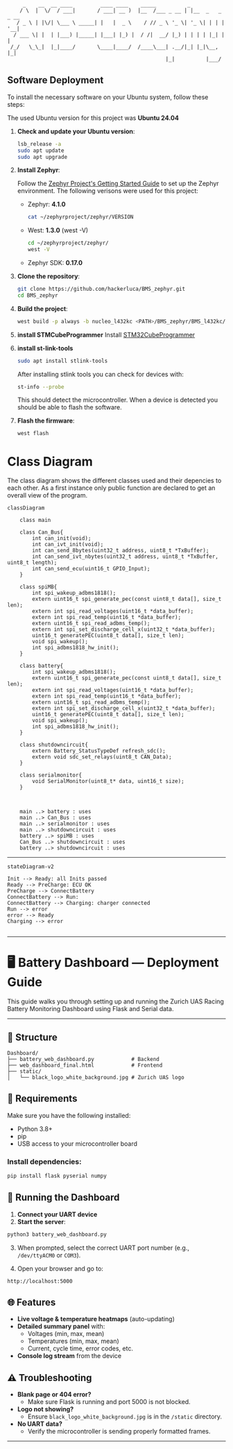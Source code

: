 ```ASCII
     _    __  __ ____         ____ ____    _____          _                
    / \  |  \/  / ___|       / ___| __ )  |__  /___ _ __ | |__  _   _ _ __ 
   / _ \ | |\/| \___ \ _____| |   |  _ \    / // _ \ '_ \| '_ \| | | | '__|
  / ___ \| |  | |___) |_____| |___| |_) |  / /|  __/ |_) | | | | |_| | |   
 /_/   \_\_|  |_|____/       \____|____/  /____\___| .__/|_| |_|\__, |_|   
                                                   |_|          |___/   
```

## Software Deployment
To install the necessary software on your Ubuntu system, follow these steps:

The used Ubuntu version for this project was **Ubuntu 24.04**
1. **Check and update your Ubuntu version**:
    ```sh
    lsb_release -a
    sudo apt update
    sudo apt upgrade
    ```

2. **Install Zephyr**:

    Follow the [Zephyr Project's Getting Started Guide](https://docs.zephyrproject.org/latest/getting_started/index.html) to set up the Zephyr environment.
    The following verisons were used for this project:
    - Zephyr: **4.1.0**
        ```sh
        cat ~/zephyrproject/zephyr/VERSION
        ```
    - West: **1.3.0** (west -V)
        ```sh
        cd ~/zephyrproject/zephyr/
        west -V
        ```
    - Zephyr SDK: **0.17.0**

3. **Clone the repository**:
    ```sh
    git clone https://github.com/hackerluca/BMS_zephyr.git
    cd BMS_zephyr
    ```
4. **Build the project**:
    ```sh
    west build -p always -b nucleo_l432kc <PATH>/BMS_zephyr/BMS_l432kc/
    ```

5. **install STMCubeProgrammer**
    Install [STM32CubeProgrammer](https://www.st.com/en/development-tools/stm32cubeprog.html)

6. **install st-link-tools**
    ```sh
    sudo apt install stlink-tools
    ```
    After installing stlink tools you can check for devices with:
    ```sh
    st-info --probe
    ```
    This should detect the microcontroller. When a device is detected you should be able to flash the software.

7. **Flash the firmware**:
    ```sh
    west flash
    ```

# Class Diagram
The class diagram shows the different classes used and their depencies to each other. As a first instance only public function are declared to get an overall view of the program.

```mermaid
classDiagram

    class main

    class Can_Bus{
        int can_init(void);
        int can_ivt_init(void);
        int can_send_8bytes(uint32_t address, uint8_t *TxBuffer);
        int can_send_ivt_nbytes(uint32_t address, uint8_t *TxBuffer, uint8_t length);
        int can_send_ecu(uint16_t GPIO_Input);
    }

    class spiMB{
        int spi_wakeup_adbms1818();
        extern uint16_t spi_generate_pec(const uint8_t data[], size_t len);
        extern int spi_read_voltages(uint16_t *data_buffer);
        extern int spi_read_temp(uint16_t *data_buffer);
        extern uint16_t spi_read_adbms_temp();
        extern int spi_set_discharge_cell_x(uint32_t *data_buffer);
        uint16_t generatePEC(uint8_t data[], size_t len);
        void spi_wakeup();
        int spi_adbms1818_hw_init();
    }

    class battery{
        int spi_wakeup_adbms1818();
        extern uint16_t spi_generate_pec(const uint8_t data[], size_t len);
        extern int spi_read_voltages(uint16_t *data_buffer);
        extern int spi_read_temp(uint16_t *data_buffer);
        extern uint16_t spi_read_adbms_temp();
        extern int spi_set_discharge_cell_x(uint32_t *data_buffer);
        uint16_t generatePEC(uint8_t data[], size_t len);
        void spi_wakeup();
        int spi_adbms1818_hw_init();
    }

    class shutdowncircuit{
        extern Battery_StatusTypeDef refresh_sdc();
        extern void sdc_set_relays(uint8_t CAN_Data);
    }

    class serialmonitor{
        void SerialMonitor(uint8_t* data, uint16_t size);
    }



    main ..> battery : uses
    main ..> Can_Bus : uses
    main ..> serialmonitor : uses
    main ..> shutdowncircuit : uses
    battery ..> spiMB : uses
    Can_Bus ..> shutdowncircuit : uses
    battery ..> shutdowncircuit : uses

```
---

```mermaid
stateDiagram-v2

Init --> Ready: all Inits passed
Ready --> PreCharge: ECU OK
PreCharge --> ConnectBattery
ConnectBattery --> Run: 
ConnectBattery --> Charging: charger connected
Run --> error
error --> Ready
Charging --> error
 

```
---
# 🖥️ Battery Dashboard — Deployment Guide

This guide walks you through setting up and running the Zurich UAS Racing Battery Monitoring Dashboard using Flask and Serial data.

---

## 📁 Structure

```
Dashboard/
├── battery_web_dashboard.py            # Backend
├── web_dashboard_final.html            # Frontend
├── static/
│   └── black_logo_white_background.jpg # Zurich UAS logo
```


## 🔧 Requirements

Make sure you have the following installed:

- Python 3.8+
- pip
- USB access to your microcontroller board

### Install dependencies:

```bash
pip install flask pyserial numpy
```


## 🚀 Running the Dashboard

1. **Connect your UART device**
2. **Start the server**:

```bash
python3 battery_web_dashboard.py
```

3. When prompted, select the correct UART port number (e.g., `/dev/ttyACM0` or `COM3`).

4. Open your browser and go to:

```
http://localhost:5000
```

## 🌐 Features

- **Live voltage & temperature heatmaps** (auto-updating)
- **Detailed summary panel** with:
  - Voltages (min, max, mean)
  - Temperatures (min, max, mean)
  - Current, cycle time, error codes, etc.
- **Console log stream** from the device


## ⚠️ Troubleshooting

- **Blank page or 404 error?**
  - Make sure Flask is running and port 5000 is not blocked.
- **Logo not showing?**
  - Ensure `black_logo_white_background.jpg` is in the `/static` directory.
- **No UART data?**
  - Verify the microcontroller is sending properly formatted frames.

---

